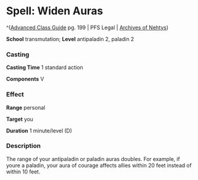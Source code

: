 # Spell: Widen Auras

^([Advanced Class Guide][ss-widen-auras] pg. 199 | PFS Legal | [Archives of Nehtys][sn-widen-auras])

**School** transmutation; **Level** antipaladin 2, paladin 2

### Casting

**Casting Time** 1 standard action  

**Components** V

### Effect

**Range** personal  

**Target** you  

**Duration** 1 minute/level (D)

### Description

The range of your antipaladin or paladin auras doubles. For example, if youre a paladin, your aura of courage affects allies within 20 feet instead of within 10 feet.

[ss-widen-auras]: http://paizo.com/products/btpy978v
[sn-widen-auras]: http://www.archivesofnethys.com/SpellDisplay.aspx?ItemName=Widen%20Auras